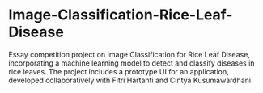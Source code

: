 # Image-Classification-Rice-Leaf-Disease
Essay competition project on Image Classification for Rice Leaf Disease, incorporating a machine learning model to detect and classify diseases in rice leaves. The project includes a prototype UI for an application, developed collaboratively with Fitri Hartanti and Cintya Kusumawardhani.
